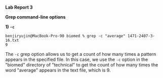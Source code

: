 **Lab Report 3**

**Grep command-line options**

**1) `-c`**

```
benjiryujin@MacBook-Pro-90 biomed % grep -c "average" 1471-2407-3-16.txt      
9
```

The `-c` grep option allows us to get a count of how many times a pattern appears in the specified file. In this case, we use the `-c` option in the "biomed" directory of "technical" to get the count of how many times the word "average" appears in the text file, which is 9. 


